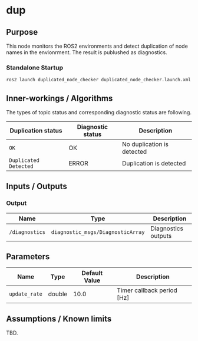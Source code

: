 # dup

## Purpose

This node monitors the ROS2 environments and detect duplication of node names in the envionrment.
The result is publushed as diagnostics.

### Standalone Startup

```bash
ros2 launch duplicated_node_checker duplicated_node_checker.launch.xml
```

## Inner-workings / Algorithms

The types of topic status and corresponding diagnostic status are following.

| Duplication status    | Diagnostic status | Description                |
| --------------------- | ----------------- | -------------------------- |
| `OK`                  | OK                | No duplication is detected |
| `Duplicated Detected` | ERROR             | Duplication is detected    |

## Inputs / Outputs

### Output

| Name           | Type                              | Description         |
| -------------- | --------------------------------- | ------------------- |
| `/diagnostics` | `diagnostic_msgs/DiagnosticArray` | Diagnostics outputs |

## Parameters

| Name          | Type   | Default Value | Description                |
| ------------- | ------ | ------------- | -------------------------- |
| `update_rate` | double | 10.0          | Timer callback period [Hz] |

## Assumptions / Known limits

TBD.
